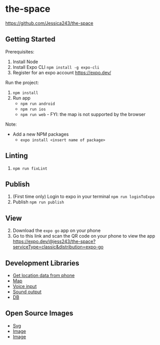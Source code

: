 # the-space

https://github.com/Jessica243/the-space

## Getting Started

Prerequisites:

1. Install Node
2. Install Expo CLI `npm install -g expo-cli`
3. Register for an expo account https://expo.dev/

Run the project:

1. `npm install`
2. Run app
   * `npm run android`
   * `npm run ios`
   * `npm run web` - FYI: the map is not supported by the browser

Note:

* Add a new NPM packages
  * `expo install <insert name of package>`

## Linting

1. `npm run fixLint`

## Publish

1. (First time only) Login to expo in your terminal `npm run loginToExpo`
2. Publish `npm run publish`

## View

2. Download the `expo go` app on your phone
3. Go to this link and scan the QR code on your phone to view the app https://expo.dev/@jess243/the-space?serviceType=classic&distribution=expo-go

## Development Libraries

* [Get location data from phone](https://www.npmjs.com/package/expo-location)
* [Map](https://www.npmjs.com/package/react-native-maps)
* [Voice input](https://www.npmjs.com/package/@react-native-voice/voice)
* [Sound output](https://www.npmjs.com/package/react-native-sound)
* [DB](https://www.npmjs.com/package/@realm/react)

## Open Source Images

* [Svg](https://freesvg.org/search/)
* [Image](https://unsplash.com/)
* [Image](https://depositphotos.com/?gclsrc=aw.ds&&utm_source=google&utm_medium=cpc&utm_campaign=DP_English_EN_Image_Free_Search&utm_term=free%20images&adCampaign=trial&trial=2&gclid=Cj0KCQjwsdiTBhD5ARIsAIpW8CJpdrpWevpQmjpKGLi__B7nuzNWfGh1_FDvLEaYr6Ij9O5-BhQ1GoAaAm9qEALw_wcB)
